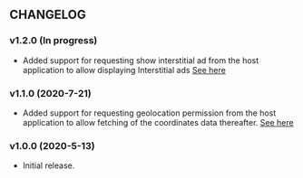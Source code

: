 ## CHANGELOG

### v1.2.0 (In progress)

- Added support for requesting show interstitial ad from the host application to allow displaying Interstitial ads [See here](README.MD#4-Show-Interstitial-Ad)

### v1.1.0 (2020-7-21)

- Added support for requesting geolocation permission from the host application to allow fetching of the coordinates data thereafter. [See here](README.md#3-Request-Permissions)

### v1.0.0 (2020-5-13)

- Initial release.
